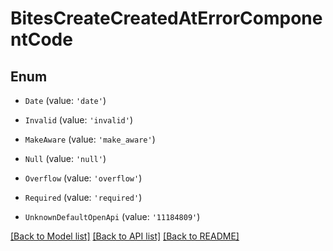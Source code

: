 # BitesCreateCreatedAtErrorComponentCode


## Enum

* `Date` (value: `'date'`)

* `Invalid` (value: `'invalid'`)

* `MakeAware` (value: `'make_aware'`)

* `Null` (value: `'null'`)

* `Overflow` (value: `'overflow'`)

* `Required` (value: `'required'`)

* `UnknownDefaultOpenApi` (value: `'11184809'`)

[[Back to Model list]](../README.md#documentation-for-models) [[Back to API list]](../README.md#documentation-for-api-endpoints) [[Back to README]](../README.md)
